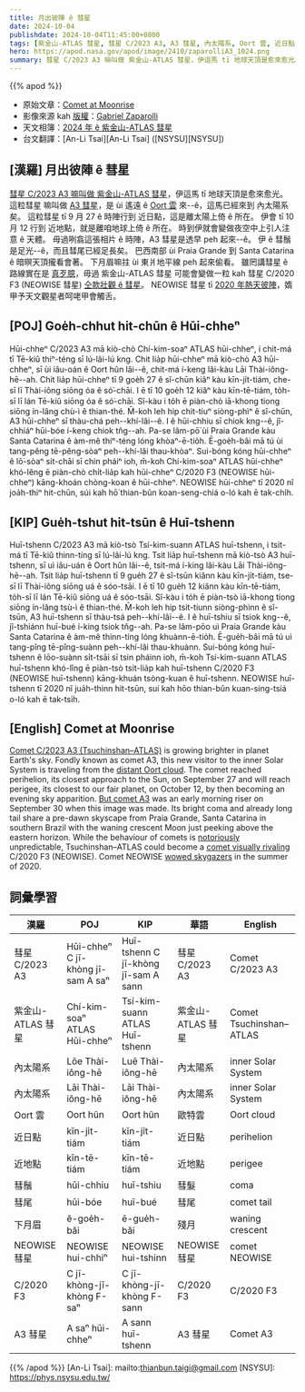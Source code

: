 ```yaml
---
title: 月出彼陣 ê 彗星
date: 2024-10-04
publishdate: 2024-10-04T11:45:00+0800
tags: [紫金山-ATLAS 彗星, 彗星 C/2023 A3, A3 彗星, 內太陽系, Oort 雲, 近日點, 近地點, NEOWISE 彗星, 彗鬚, 彗尾, 下月眉]
hero: https://apod.nasa.gov/apod/image/2410/zaparolliA3_1024.png
summary: 彗星 C/2023 A3 嘛叫做 紫金山-ATLAS 彗星，伊這馬 tī 地球天頂是愈來愈光。
---
```


{{% apod %}}

- 原始文章：[Comet at Moonrise](https://apod.nasa.gov/apod/ap241004.html)
- 影像來源 kah [版權][copyright]：[Gabriel Zaparolli](https://www.instagram.com/gabriel_zaparolli/?hl=en)
- 天文相簿：[2024 年 ê 紫金山-ATLAS 彗星](https://www.facebook.com/media/set/?vanity=APOD.Sky&set=a.516503464411569)
- 台文翻譯：[An-Li Tsai][An-Li Tsai] ([NSYSU][NSYSU])

## [漢羅] 月出彼陣 ê 彗星
[彗星 C/2023 A3 嘛叫做 紫金山-ATLAS 彗星][Comet C/2023 A3 (Tsuchinshan–ATLAS)]，伊這馬 tī 地球天頂是愈來愈光。
這粒彗星 嘛叫做 [A3 彗星][But comet A3]，是 ùi 遙遠 ê [Oort 雲][distant Oort cloud] 來--ê，這馬已經來到 內太陽系矣。
這粒彗星 tī 9 月 27 ê 時陣行到 近日點，這是離太陽上倚 ê 所在。
伊會 tī 10 月 12 行到 近地點，就是離咱地球上倚 ê 所在。
時到伊就會變做夜空中上引人注意 ê 天體。
毋過咧翕這張相片 ê 時陣，A3 彗星是透早 peh 起來--ê。
伊 ê 彗鬚是足光--ê，而且彗尾已經足長矣。
巴西南部 ùi Praia Grande 到 Santa Catarina ê 暗暝天頂攏看會著。
下月眉嘛拄 ùi 東爿地平線 peh 起來偷看。
雖罔講彗星 ê 路線實在是 [真歹臆][notoriously]，毋過 紫金山-ATLAS 彗星 可能會變做一粒 kah 彗星 C/2020 F3 (NEOWISE 彗星) [仝款壯觀 ê 彗星][comet visually rivaling]。
NEOWISE 彗星 tī [2020 年熱天彼陣][wowed skygazers]，媠甲予天文觀星者呵咾甲會觸舌。

## [POJ] Goe̍h-chhut hit-chūn ê Hūi-chheⁿ
Hūi-chheⁿ C/2023 A3 mā kiò-chò Chí-kim-soaⁿ ATLAS hūi-chheⁿ, i chit-má tī Tē-kiû thiⁿ-téng sī lú-lâi-lú kng.
Chit lia̍p hūi-chheⁿ mā kiò-chò A3 hūi-chheⁿ, sī ùi iâu-oán ê Oort hûn lâi--ê, chit-má í-keng lâi-kàu Lāi Thài-iông-hē--ah.
Chit lia̍p hūi-chheⁿ tī 9 goe̍h 27 ê sî-chūn kiâⁿ kàu kīn-ji̍t-tiám, che-sī lī Thài-iông siōng óa ê só͘-chāi.
I ē tī 10 goe̍h 12 kiâⁿ kàu kīn-tē-tiám, to̍h-sī lī lán Tē-kiû siōng óa ê só͘-chāi.
Sî-kàu i to̍h ē piàn-chò iā-khong tiong siōng ín-lâng chù-ì ê thian-thé.
M̄-koh leh hip chit-tiuⁿ siòng-phìⁿ ê sî-chūn, A3 hūi-chheⁿ sī thàu-chá peh--khí-lâi--ê.
I ê hūi-chhiu sī chiok kng--ê, jî-chhiáⁿ hūi-bóe í-keng chiok tn̂g--ah.
Pa-se lâm-pō͘ ùi Praia Grande kàu Santa Catarina ê àm-mê thiⁿ-téng lóng khòaⁿ-ē-tio̍h.
Ē-goe̍h-bâi mā tú ùi tang-pêng tē-pêng-sòaⁿ peh--khí-lâi thau-khòaⁿ.
Sui-bóng kóng hūi-chheⁿ ê lō͘-sòaⁿ si̍t-chāi sī chin pháiⁿ ioh, m̄-koh Chí-kim-soaⁿ ATLAS hūi-chheⁿ khó-lêng ē piàn-chò chi̍t-lia̍p kah hūi-chheⁿ C/2020 F3  (NEOWISE hūi-chheⁿ) kāng-khoán chòng-koan ê hūi-chheⁿ.
NEOWISE hūi-chheⁿ tī 2020 nî joa̍h-thiⁿ hit-chūn, súi kah hō͘ thian-bûn koan-seng-chiá o-ló kah ē tak-chi̍h.

## [KIP] Gue̍h-tshut hit-tsūn ê Huī-tshenn
Huī-tshenn C/2023 A3 mā kiò-tsò Tsí-kim-suann ATLAS huī-tshenn, i tsit-má tī Tē-kiû thinn-tíng sī lú-lâi-lú kng.
Tsit lia̍p huī-tshenn mā kiò-tsò A3 huī-tshenn, sī uì iâu-uán ê Oort hûn lâi--ê, tsit-má í-king lâi-kàu Lāi Thài-iông-hē--ah.
Tsit lia̍p huī-tshenn tī 9 gue̍h 27 ê sî-tsūn kiânn kàu kīn-ji̍t-tiám, tse-sī lī Thài-iông siōng uá ê sóo-tsāi.
I ē tī 10 gue̍h 12 kiânn kàu kīn-tē-tiám, to̍h-sī lī lán Tē-kiû siōng uá ê sóo-tsāi.
Sî-kàu i to̍h ē piàn-tsò iā-khong tiong siōng ín-lâng tsù-ì ê thian-thé.
M̄-koh leh hip tsit-tiunn siòng-phìnn ê sî-tsūn, A3 huī-tshenn sī thàu-tsá peh--khí-lâi--ê.
I ê huī-tshiu sī tsiok kng--ê, jî-tshiánn huī-bué í-king tsiok tn̂g--ah.
Pa-se lâm-pōo uì Praia Grande kàu Santa Catarina ê àm-mê thinn-tíng lóng khuànn-ē-tio̍h.
Ē-gue̍h-bâi mā tú uì tang-pîng tē-pîng-suànn peh--khí-lâi thau-khuànn.
Sui-bóng kóng huī-tshenn ê lōo-suànn si̍t-tsāi sī tsin pháinn ioh, m̄-koh Tsí-kim-suann ATLAS huī-tshenn khó-lîng ē piàn-tsò tsi̍t-lia̍p kah huī-tshenn C/2020 F3  (NEOWISE huī-tshenn) kāng-khuán tsòng-kuan ê huī-tshenn.
NEOWISE huī-tshenn tī 2020 nî jua̍h-thinn hit-tsūn, suí kah hōo thian-bûn kuan-sing-tsiá o-ló kah ē tak-tsi̍h.

## [English] Comet at Moonrise
[Comet C/2023 A3 (Tsuchinshan–ATLAS)][Comet C/2023 A3 (Tsuchinshan–ATLAS)] is growing brighter in planet Earth's sky.
Fondly known as comet A3, this new visitor to the inner Solar System is traveling from the [distant Oort cloud][distant Oort cloud].
The comet reached perihelion, its closest approach to the Sun, on September 27 and will reach perigee, its closest to our fair planet, on October 12, by then becoming an evening sky apparition.
[But comet A3][But comet A3] was an early morning riser on September 30 when this image was made.
Its bright coma and already long tail share a pre-dawn skyscape from Praia Grande, Santa Catarina in southern Brazil with the waning crescent Moon just peeking above the eastern horizon.
While the behaviour of comets is [notoriously][notoriously] unpredictable, Tsuchinshan–ATLAS could become a [comet visually rivaling][comet visually rivaling] C/2020 F3 (NEOWISE).
Comet NEOWISE [wowed skygazers][wowed skygazers] in the summer of 2020.

## 詞彙學習
|漢羅|POJ|KIP|華語|English|
|-|-|-|-|-|
| 彗星 C/2023 A3 | Hūi-chheⁿ C jī-khòng jī-sam A saⁿ| Huī-tshenn C jī-khòng jī-sam A sann | 彗星 C/2023 A3 | Comet C/2023 A3 |
| 紫金山-ATLAS 彗星 | Chí-kim-soaⁿ ATLAS Hūi-chheⁿ | Tsí-kim-suann ATLAS Huī-tshenn | 紫金山-ATLAS 彗星 | Comet Tsuchinshan–ATLAS |
| 內太陽系 | Lōe Thài-iông-hē | Luē Thài-iông-hē | 內太陽系 | inner Solar System |
| 內太陽系 | Lāi Thài-iông-hē | Lāi Thài-iông-hē | 內太陽系 | inner Solar System |
| Oort 雲 | Oort hûn | Oort hûn | 歐特雲 | Oort cloud |
| 近日點 | kīn-ji̍t-tiám | kīn-ji̍t-tiám | 近日點 | perihelion |
| 近地點 | kīn-tē-tiám | kīn-tē-tiám | 近地點 | perigee |
| 彗鬚 | hūi-chhiu | huī-tshiu | 彗髮 | coma |
| 彗尾 | hūi-bóe | huī-bué | 彗尾 | comet tail |
| 下月眉 | ê-goe̍h-bâi | ē-gue̍h-bâi | 殘月 | waning crescent |
| NEOWISE 彗星 | NEOWISE hui-chhiⁿ | NEOWISE hui-tshinn | NEOWISE 彗星 | comet NEOWISE |
| C/2020 F3 | C jī-khòng-jī-khòng F-saⁿ | C jī-khòng-jī-khòng F-sann | C/2020 F3 | C/2020 F3 |
| A3 彗星 | A saⁿ hūi-chheⁿ | A sann huī-tshenn | A3 彗星 | Comet A3 |

{{% /apod %}}
[An-Li Tsai]: mailto:thianbun.taigi@gmail.com
[NSYSU]: https://phys.nsysu.edu.tw/

[copyright]: https://apod.nasa.gov/apod/fap/lib/about_apod.html#srapply
[License3]: https://creativecommons.org/licenses/by/3.0/
[License2]:https://creativecommons.org/licenses/by-nc-nd/2.0/

[Comet C/2023 A3 (Tsuchinshan–ATLAS)]:https://en.wikipedia.org/wiki/C/2023_A3_(Tsuchinshan%E2%80%93ATLAS)
[distant Oort cloud]:https://science.nasa.gov/solar-system/oort-cloud/
[But comet A3]:https://earthsky.org/space/comet-c-2023-a3-sep-oct-2024-tsuchinshan-atlas/
[notoriously]:https://www.pinterest.com/pin/mittens-the-comet-cat-has-struck-earth--799740846315734544/
[comet visually rivaling]:https://www.scientificamerican.com/article/will-comet-tsuchinshan-atlas-be-the-brightest-of-the-year/
[wowed skygazers]:https://apod.nasa.gov/apod/ap200723.html
